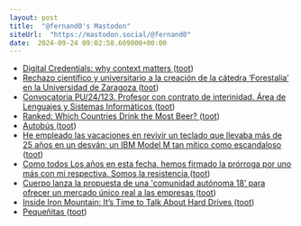 ```yaml
---
layout: post
title:  "@fernand0's Mastodon"
siteUrl:  "https://mastodon.social/@fernand0"
date:  2024-09-24 09:02:58.669000+00:00
---
```

*  [Digital Credentials: why context matters ](https://dougbelshaw.com/blog/2024/08/29/digital-credentials-why-context-matters) ([toot](https://mastodon.social/@fernand0/113191719971070166))
*  [Rechazo científico y universitario a la creación de la cátedra ‘Forestalia’ en la Universidad de Zaragoza ](https://arainfo.org/rechazo-cientifico-y-universitario-a-la-creacion-de-la-catedra-forestalia-en-la-universidad-de-zaragoza) ([toot](https://mastodon.social/@fernand0/113191538997218285))
*  [Convocatoria PU/24/123. Profesor con contrato de interinidad. Área de Lenguajes y Sistemas Informáticos ](https://recursoshumanos.unizar.es/convocatorias/personal-docente-contratado/26561) ([toot](https://mastodon.social/@fernand0/113191267423072716))
*  [Ranked: Which Countries Drink the Most Beer? ](https://www.visualcapitalist.com/which-countries-drink-the-most-beer-3/#google_vignett) ([toot](https://mastodon.social/@fernand0/113190606830391471))
*  [Autobús ](https://www.flickr.com/photos/fernand0/53992811082) ([toot](https://mastodon.social/@fernand0/113189975941228447))
*  [He empleado las vacaciones en revivir un teclado que llevaba más de 25 años en un desván: un IBM Model M tan mítico como escandaloso ](https://www.xataka.com/perifericos/he-empleado-vacaciones-revivir-teclado-que-llevaba-25-anos-desvan-ibm-model-m-mitico-como-escandalos) ([toot](https://mastodon.social/@fernand0/113189940191445343))
*  [Como todos Los años en esta fecha, hemos firmado la prórroga por uno más con mi respectiva. Somos la resistencia ](https://mastodon.social/@fernand0/113188580003151859) ([toot](https://mastodon.social/@fernand0/113188580003151859))
*  [Cuerpo lanza la propuesta de una 'comunidad autónoma 18’ para ofrecer un mercado único real a las empresas ](https://www.elperiodico.com/es/economia/20240912/cuerpo-lanza-propuesta-comunidad-autonoma-numero-18-mercado-unico-10805160) ([toot](https://mastodon.social/@fernand0/113188023920282478))
*  [Inside Iron Mountain: It’s Time to Talk About Hard Drives ](https://www.mixonline.com/business/inside-iron-mountain-its-time-to-talk-about-hard-drive) ([toot](https://mastodon.social/@fernand0/113187777096256763))
*  [Pequeñitas ](https://avecesunafoto.wordpress.com/2024/09/23/pequenitas) ([toot](https://mastodon.social/@fernand0/113187570538613850))
